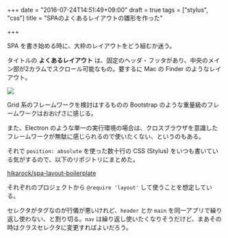 +++
date = "2016-07-24T14:51:49+09:00"
draft = true
tags = ["stylus", "css"]
title = "SPAのよくあるレイアウトの雛形を作った"

+++

SPA を書き始める時に、大枠のレイアウトをどう組むか迷う。

<!--more-->

タイトルの **よくあるレイアウト** は、固定のヘッダ・フッタがあり、中央のメイン部が2カラムでスクロール可能なもの。要するに Mac の Finder のようなレイアウト。

![](https://cloud.githubusercontent.com/assets/236607/17078886/a8b40728-513a-11e6-9e17-2f24f8604f52.png)

Grid 系のフレームワークを検討はするものの Bootstrap のような重量級のフレームワークはおおげさに感じる。

また、Electron のような単一の実行環境の場合は、クロスブラウザを意識したフレームワークが無駄に感じられるので使いたくない、というのもある。

それで `position: absolute` を使った数十行の CSS (Stylus) をいつも書いている気がするので、以下のリポジトリにまとめた。

[hikarock/spa\-layout\-boilerplate](https://github.com/hikarock/spa-layout-boilerplate)

それぞれのプロジェクトから `@require 'layout'` して使うことを想定している。

セレクタがタグなのが行儀が悪いけれど、`header` とか `main` を同一アプリで繰り返し使わない、と割り切る。`nav` は繰り返し使いたくなりそうだけど、まあその時はクラスセレクタに変更すればよいだろう。
